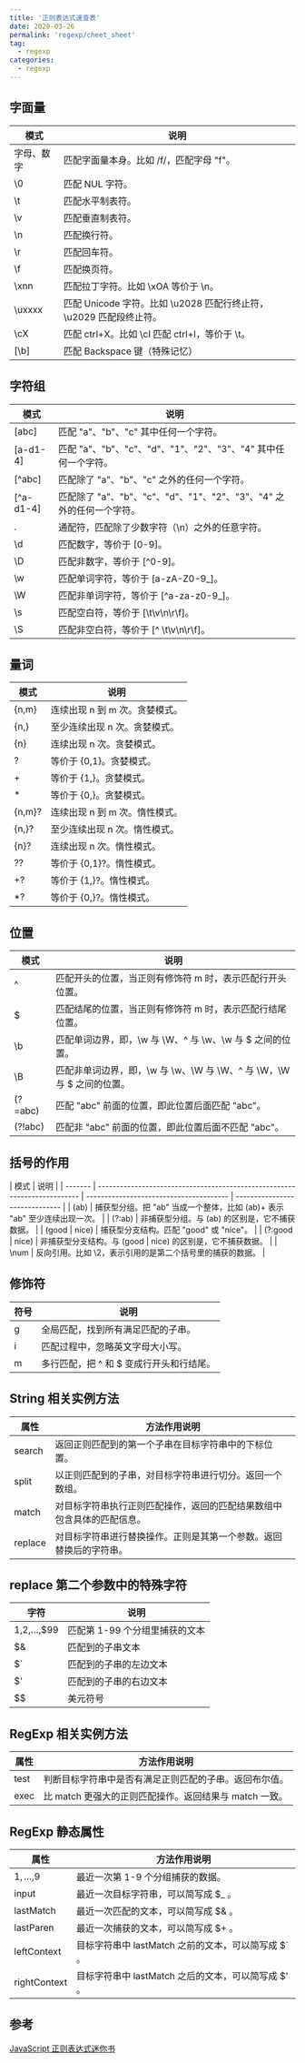 ```yaml
---
title: '正则表达式速查表'
date: 2020-03-26
permalink: 'regexp/cheet_sheet'
tag:
  - regexp
categories:
  - regexp
---
```


## 字面量

| 模式       | 说明                                                               |
| ---------- | ------------------------------------------------------------------ |
| 字母、数字 | 匹配字面量本身。比如 /f/，匹配字母 "f"。                           |
| \0         | 匹配 NUL 字符。                                                    |
| \t         | 匹配水平制表符。                                                   |
| \v         | 匹配垂直制表符。                                                   |
| \n         | 匹配换行符。                                                       |
| \r         | 匹配回车符。                                                       |
| \f         | 匹配换页符。                                                       |
| \xnn       | 匹配拉丁字符。比如 \xOA 等价于 \n。                                |
| \uxxxx     | 匹配 Unicode 字符。比如 \u2028 匹配行终止符，\u2029 匹配段终止符。 |
| \cX        | 匹配 ctrl+X。比如 \cI 匹配 ctrl+I，等价于 \t。                     |
| [\b]       | 匹配 Backspace 键（特殊记忆）                                      |

## 字符组

| 模式      | 说明                                                                 |
| --------- | -------------------------------------------------------------------- |
| [abc]     | 匹配 "a"、"b"、"c" 其中任何一个字符。                                |
| [a-d1-4]  | 匹配 "a"、"b"、"c"、"d"、"1"、"2"、"3"、"4" 其中任何一个字符。       |
| [^abc]    | 匹配除了 "a"、"b"、"c" 之外的任何一个字符。                          |
| [^a-d1-4] | 匹配除了 "a"、"b"、"c"、"d"、"1"、"2"、"3"、"4" 之外的任何一个字符。 |
| .         | 通配符，匹配除了少数字符（\n）之外的任意字符。                       |
| \d        | 匹配数字，等价于 [0-9]。                                             |
| \D        | 匹配非数字，等价于 [^0-9]。                                          |
| \w        | 匹配单词字符，等价于 [a-zA-Z0-9_]。                                  |
| \W        | 匹配非单词字符，等价于 [^a-za-z0-9_]。                               |
| \s        | 匹配空白符，等价于 [\t\v\n\r\f]。                                    |
| \S        | 匹配非空白符，等价于 [^ \t\v\n\r\f]。                                |

## 量词

| 模式   | 说明                           |
| ------ | ------------------------------ |
| {n,m}  | 连续出现 n 到 m 次。贪婪模式。 |
| {n,}   | 至少连续出现 n 次。贪婪模式。  |
| {n}    | 连续出现 n 次。贪婪模式。      |
| ?      | 等价于 {0,1}。贪婪模式。       |
| \+     | 等价于 {1,}。贪婪模式。        |
| \*     | 等价于 {0,}。贪婪模式。        |
| {n,m}? | 连续出现 n 到 m 次。惰性模式。 |
| {n,}?  | 至少连续出现 n 次。惰性模式。  |
| {n}?   | 连续出现 n 次。惰性模式。      |
| ??     | 等价于 {0,1}?。惰性模式。      |
| +?     | 等价于 {1,}?。惰性模式。       |
| \*?    | 等价于 {0,}?。惰性模式。       |

## 位置

| 模式    | 说明                                                                  |
| ------- | --------------------------------------------------------------------- |
| ^       | 匹配开头的位置，当正则有修饰符 m 时，表示匹配行开头位置。             |
| $       | 匹配结尾的位置，当正则有修饰符 m 时，表示匹配行结尾位置。             |
| \b      | 匹配单词边界，即，\w 与 \W、^ 与 \w、\w 与 $ 之间的位置。             |
| \B      | 匹配非单词边界，即，\w 与 \w、\W 与 \W、^ 与 \W，\W 与 $ 之间的位置。 |
| (?=abc) | 匹配 "abc" 前面的位置，即此位置后面匹配 "abc"。                       |
| (?!abc) | 匹配非 "abc" 前面的位置，即此位置后面不匹配 "abc"。                   |

## 括号的作用

| 模式    | 说明                                                                      |
| ------- | ------------------------------------------------------------------------- | --------------------------------------- | ------------------------------ |
| (ab)    | 捕获型分组。把 "ab" 当成一个整体，比如 (ab)+ 表示 "ab" 至少连续出现一次。 |
| (?:ab)  | 非捕获型分组。与 (ab) 的区别是，它不捕获数据。                            |
| (good   | nice)                                                                     | 捕获型分支结构。匹配 "good" 或 "nice"。 |
| (?:good | nice)                                                                     | 非捕获型分支结构。与 (good              | nice) 的区别是，它不捕获数据。 |
| \num    | 反向引用。比如 \2，表示引用的是第二个括号里的捕获的数据。                 |

## 修饰符

| 符号 | 说明                                     |
| ---- | ---------------------------------------- |
| g    | 全局匹配，找到所有满足匹配的子串。       |
| i    | 匹配过程中，忽略英文字母大小写。         |
| m    | 多行匹配，把 ^ 和 $ 变成行开头和行结尾。 |

## String 相关实例方法

| 属性    | 方法作用说明                                                           |
| ------- | ---------------------------------------------------------------------- |
| search  | 返回正则匹配到的第一个子串在目标字符串中的下标位置。                   |
| split   | 以正则匹配到的子串，对目标字符串进行切分。返回一个数组。               |
| match   | 对目标字符串执行正则匹配操作，返回的匹配结果数组中包含具体的匹配信息。 |
| replace | 对目标字符串进行替换操作。正则是其第一个参数。返回替换后的字符串。     |

## replace 第二个参数中的特殊字符

| 字符        | 说明                           |
| ----------- | ------------------------------ |
| $1,$2,…,$99 | 匹配第 1-99 个分组里捕获的文本 |
| $&          | 匹配到的子串文本               |
| $`          | 匹配到的子串的左边文本         |
| $'          | 匹配到的子串的右边文本         |
| $$          | 美元符号                       |

## RegExp 相关实例方法

| 属性 | 方法作用说明                                           |
| ---- | ------------------------------------------------------ |
| test | 判断目标字符串中是否有满足正则匹配的子串。返回布尔值。 |
| exec | 比 match 更强大的正则匹配操作。返回结果与 match 一致。 |

## RegExp 静态属性

| 属性         | 方法作用说明                                        |
| ------------ | --------------------------------------------------- |
| $1,…,$9      | 最近一次第 1-9 个分组捕获的数据。                   |
| input        | 最近一次目标字符串，可以简写成 $\_ 。               |
| lastMatch    | 最近一次匹配的文本，可以简写成 $& 。                |
| lastParen    | 最近一次捕获的文本，可以简写成 $+ 。                |
| leftContext  | 目标字符串中 lastMatch 之前的文本，可以简写成 $` 。 |
| rightContext | 目标字符串中 lastMatch 之后的文本，可以简写成 $' 。 |

## 参考

[JavaScript 正则表达式迷你书](https://github.com/qdlaoyao/js-regex-mini-book)
